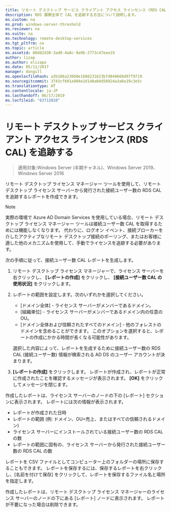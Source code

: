 ```yaml
---
title: リモート デスクトップ サービス クライアント アクセス ラインセンス (RDS CAL) を追跡する
description: RDS 展開全体で CAL を追跡する方法について説明します。
ms.custom: na
ms.prod: windows-server-threshold
ms.reviewer: na
ms.suite: na
ms.technology: remote-desktop-services
ms.tgt_pltfrm: na
ms.topic: article
ms.assetid: 80d82d30-3ad0-4a8c-9a9b-2773c47eee19
author: lizap
ms.author: elizapo
ms.date: 05/11/2017
manager: dongill
ms.openlocfilehash: a3b106a23660e1608231623bfd048669d97f9719
ms.sourcegitcommit: 3743cf691a984e1d140a04d50924a3a0a19c3e5c
ms.translationtype: HT
ms.contentlocale: ja-JP
ms.lasthandoff: 06/17/2019
ms.locfileid: "63712010"
---
```

# <a name="track-your-remote-desktop-services-client-access-licenses-rds-cals"></a>リモート デスクトップ サービス クライアント アクセス ラインセンス (RDS CAL) を追跡する

>適用対象:Windows Server (半期チャネル)、Windows Server 2019、Windows Server 2016

リモート デスクトップ ライセンス マネージャー ツールを使用して、リモート デスクトップ ライセンス サーバーから発行された接続ユーザー数の RDS CAL を追跡するレポートを作成できます。

> [!NOTE]
>  実際の環境で Azure AD Domain Services を使用している場合、リモート デスクトップ ライセンス マネージャー ツールは接続ユーザー数 CAL を取得するためには機能しなくなります。 代わりに、ログオン イベント、接続ブローカーを介したアクティブなリモート デスクトップ接続のポーリング、またはお客様に適した他のメカニズムを使用して、手動でライセンスを追跡する必要があります。 

次の手順に従って、接続ユーザー数 CAL レポートを生成します。

1. リモート デスクトップ ライセンス マネージャーで、ライセンス サーバーを右クリックし、 **[レポートの作成]** をクリックし、 **[接続ユーザー数 CAL の使用状況]** をクリックします。
2. レポートの範囲を設定します。次のいずれかを選択してください。
   - [ドメイン全体] - ライセンス サーバーがメンバーであるドメイン。
   - [組織単位] - ライセンス サーバーがメンバーであるドメイン内の任意の OU。
   - [ドメイン全体および信頼されたすべてのドメイン] - 他のフォレストのドメインを含めることができます。 このオプションを選択すると、レポートの作成にかかる時間が長くなる可能性があります。

   選択した内容によって、レポートを生成するために接続ユーザー数の RDS CAL (接続ユーザー数) 情報が検索される AD DS のユーザー アカウントが決まります。
3. **[レポートの作成]** をクリックします。 レポートが作成され、レポートが正常に作成されたことを確認するメッセージが表示されます。 **[OK]** をクリックしてメッセージを閉じます。

作成したレポートは、ライセンス サーバーのノードの下の [レポート] セクションに表示されます。 レポートには次の情報が表示されます。

- レポートが作成された日時
- レポートの範囲 (例: ドメイン、OU=売上、またはすべての信頼されるドメイン)
- ライセンス サーバーにインストールされている接続ユーザー数の RDS CAL の数
- レポートの範囲に固有の、ライセンス サーバーから発行された接続ユーザー数の RDS CAL の数

レポートを CSV ファイルとしてコンピューター上のフォルダーの場所に保存することもできます。 レポートを保存するには、保存するレポートを右クリックし、[名前を付けて保存] をクリックして、レポートを保存するファイル名と場所を指定します。

作成したレポートは、リモート デスクトップ ライセンス マネージャーのライセンス サーバーのノードの下にある [レポート] ノードに表示されます。 レポートが不要になった場合は削除できます。
